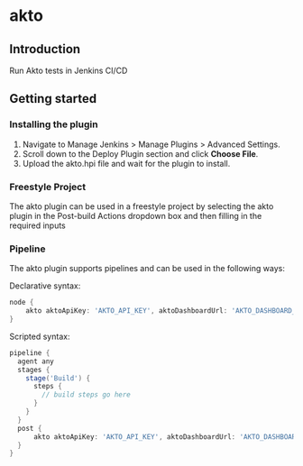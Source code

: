 # akto

## Introduction

Run Akto tests in Jenkins CI/CD

## Getting started

### Installing the plugin

1. Navigate to Manage Jenkins > Manage Plugins > Advanced Settings.
2. Scroll down to the Deploy Plugin section and click **Choose File**.
3. Upload the akto.hpi file and wait for the plugin to install.

### Freestyle Project

The akto plugin can be used in a freestyle project by selecting the akto plugin in the Post-build Actions dropdown box and then filling in the required inputs

### Pipeline

The akto plugin supports pipelines and can be used in the following ways:

Declarative syntax:

```groovy
node {
	akto aktoApiKey: 'AKTO_API_KEY', aktoDashboardUrl: 'AKTO_DASHBOARD_URL', aktoTestId: 'AKTO_TEST_ID', aktoStartTestDelay: 'AKTO_START_TEST_DELAY'
}
```

Scripted syntax:

```groovy
pipeline {  
  agent any  
  stages {  
    stage('Build') {  
      steps {  
        // build steps go here  
      }  
    }  
  }  
  post {  
      akto aktoApiKey: 'AKTO_API_KEY', aktoDashboardUrl: 'AKTO_DASHBOARD_URL', aktoTestId: 'AKTO_TEST_ID', aktoStartTestDelay: 'AKTO_START_TEST_DELAY'
  }  
}
```

